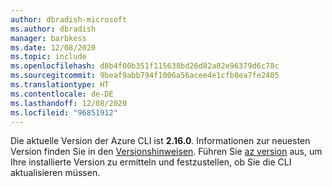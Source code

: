 ```yaml
---
author: dbradish-microsoft
ms.author: dbradish
manager: barbkess
ms.date: 12/08/2020
ms.topic: include
ms.openlocfilehash: d8b4f00b351f115638bd26d82a82e96379d6c78c
ms.sourcegitcommit: 9beaf9abb794f1006a56acee4e1cfb8ea7fe2405
ms.translationtype: HT
ms.contentlocale: de-DE
ms.lasthandoff: 12/08/2020
ms.locfileid: "96851912"
---
```

Die aktuelle Version der Azure CLI ist __2.16.0__. Informationen zur neuesten Version finden Sie in den [Versionshinweisen](../release-notes-azure-cli.md). Führen Sie [az version](/cli/azure/reference-index#az_version) aus, um Ihre installierte Version zu ermitteln und festzustellen, ob Sie die CLI aktualisieren müssen.
